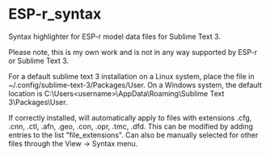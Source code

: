 # ESP-r_syntax
Syntax highlighter for ESP-r model data files for Sublime Text 3.

Please note, this is my own work and is not in any way supported by ESP-r or Sublime Text 3.

For a default sublime text 3 installation on a Linux system, place the file in ~/.config/sublime-text-3/Packages/User.
On a Windows system, the default location is C:\Users\<username>\AppData\Roaming\Sublime Text 3\Packages\User.

If correctly installed, will automatically apply to files with extensions .cfg, .cnn, .ctl, .afn, .geo, .con, .opr, .tmc, .dfd.
This can be modified by adding entries to the list "file_extensions".
Can also be manually selected for other files through the View -> Syntax menu.
